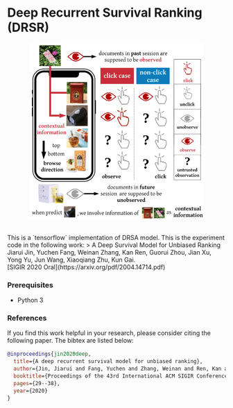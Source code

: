 
# Deep Recurrent Survival Ranking (DRSR)
<p align="center">
  <img src="image/drsr.png" width="400">
  <br />
  <br />
</p>
This is a `tensorflow` implementation of DRSA model. This is the experiment code in the following work:
> A Deep Survival Model for Unbiased Ranking </br>
Jiarui Jin, Yuchen Fang, Weinan Zhang, Kan Ren, Guorui Zhou, Jian Xu, Yong Yu, Jun Wang, Xiaoqiang Zhu, Kun Gai. </br>
[SIGIR 2020 Oral](https://arxiv.org/pdf/2004.14714.pdf)

### Prerequisites
- Python 3

### References
If you find this work helpful in your research, please consider citing the following paper. The bibtex are listed below:
```bibtex
@inproceedings{jin2020deep,
  title={A deep recurrent survival model for unbiased ranking},
  author={Jin, Jiarui and Fang, Yuchen and Zhang, Weinan and Ren, Kan and Zhou, Guorui and Xu, Jian and Yu, Yong and Wang, Jun and Zhu, Xiaoqiang and Gai, Kun},
  booktitle={Proceedings of the 43rd International ACM SIGIR Conference on Research and Development in Information Retrieval},
  pages={29--38},
  year={2020}
}
```
